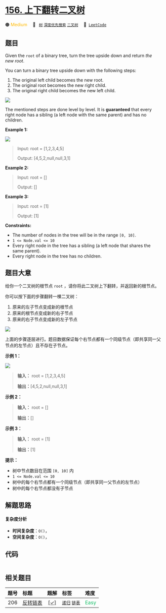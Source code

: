 # [156. 上下翻转二叉树](https://leetcode.com/problems/binary-tree-upside-down)

🟠 <font color=#ffb800>Medium</font>&emsp; 🔖&ensp; [`树`](/tag/tree.md) [`深度优先搜索`](/tag/depth-first-search.md) [`二叉树`](/tag/binary-tree.md)&emsp; 🔗&ensp;[`LeetCode`](https://leetcode.com/problems/binary-tree-upside-down)

## 题目

Given the `root` of a binary tree, turn the tree upside down and return _the
new root_.

You can turn a binary tree upside down with the following steps:

  1. The original left child becomes the new root.
  2. The original root becomes the new right child.
  3. The original right child becomes the new left child.

![](https://fastly.jsdelivr.net/gh/doocs/leetcode@main/solution/0100-0199/0156.Binary%20Tree%20Upside%20Down/images/main.jpg)

The mentioned steps are done level by level. It is **guaranteed** that every
right node has a sibling (a left node with the same parent) and has no
children.



**Example 1:**

![](https://fastly.jsdelivr.net/gh/doocs/leetcode@main/solution/0100-0199/0156.Binary%20Tree%20Upside%20Down/images/updown.jpg)

> Input: root = [1,2,3,4,5]
> 
> Output: [4,5,2,null,null,3,1]

**Example 2:**

> Input: root = []
> 
> Output: []

**Example 3:**

> Input: root = [1]
> 
> Output: [1]

**Constraints:**

  * The number of nodes in the tree will be in the range `[0, 10]`.
  * `1 <= Node.val <= 10`
  * Every right node in the tree has a sibling (a left node that shares the same parent).
  * Every right node in the tree has no children.


## 题目大意

给你一个二叉树的根节点 `root` ，请你将此二叉树上下翻转，并返回新的根节点。

你可以按下面的步骤翻转一棵二叉树：

  1. 原来的左子节点变成新的根节点
  2. 原来的根节点变成新的右子节点
  3. 原来的右子节点变成新的左子节点

![](https://fastly.jsdelivr.net/gh/doocs/leetcode@main/solution/0100-0199/0156.Binary%20Tree%20Upside%20Down/images/main.jpg)

上面的步骤逐层进行。题目数据保证每个右节点都有一个同级节点（即共享同一父节点的左节点）且不存在子节点。



**示例 1：**

![](https://fastly.jsdelivr.net/gh/doocs/leetcode@main/solution/0100-0199/0156.Binary%20Tree%20Upside%20Down/images/updown.jpg)

> 
> 
> 
> 
> 
> **输入：** root = [1,2,3,4,5]
> 
> **输出：**[4,5,2,null,null,3,1]
> 
> 

**示例 2：**

> 
> 
> 
> 
> 
> **输入：** root = []
> 
> **输出：**[]
> 
> 

**示例 3：**

> 
> 
> 
> 
> 
> **输入：** root = [1]
> 
> **输出：**[1]
> 
> 



**提示：**

  * 树中节点数目在范围 `[0, 10]` 内
  * `1 <= Node.val <= 10`
  * 树中的每个右节点都有一个同级节点（即共享同一父节点的左节点）
  * 树中的每个右节点都没有子节点


## 解题思路

#### 复杂度分析

- **时间复杂度**：`O()`，
- **空间复杂度**：`O()`，

## 代码

```javascript

```

## 相关题目

<!-- prettier-ignore -->
| 题号 | 标题 | 题解 | 标签 | 难度 |
| :------: | :------ | :------: | :------ | :------ |
| 206 | [反转链表](https://leetcode.com/problems/reverse-linked-list) | [[✓]](/problem/0206.md) |  [`递归`](/tag/recursion.md) [`链表`](/tag/linked-list.md) | <font color=#15bd66>Easy</font> |